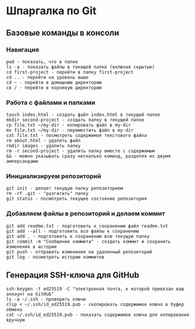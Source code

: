 # Шпаргалка по Git

## Базовые команды в консоли

### Навигация

```
pwd - показать, что в папке
ls -a - показать файлы в текещей папке (включая скрытые)
cd first-project - перейти в папку first-project
cd .. - перейти на уровень выше
сd ~ - перейти в домашнюю директорию
св / - перейти в корневую директорию
```

### Работа с файлами и папками

```
touch index.html - создать файл index.html в текущей папке
mkdir second-project - создать папку в текущей папке
cp file.txt ~/my-dir - копировать файл в my-dir
mv file.txt ~/my-dir - переместить файл в my-dir
cat file.txt - посмотреть содержимое текстового файла
rm about.html - удалить файл
rmdir images - удалить папку
rm -r second-project - удалить папку вместе с содержимым
&& - можно указывать сразу несколько команд, разделяя их двумя амперсандами 
```

### Инициализируем репозиторий

```
git init - делает текущую папку репозиторием
rm -rf .git - "разгитить" папку
git status - посмотреть текущее состояние репозитория
```

### Добавляем файлы в репозиторий и делаем коммит

```
git add readme.txt - подготовить к сохранению файл readme.txt
git add --all - подготовить все файлы к сохранению
git add . - подготовить к сохранению всю текущую папку
git commit -m "Сообщение коммита" - создать коммит и сохранить изменения в истории
git push - отправить изменения на удаленный репозиторий
git log - посмотреть историю коммитов 
```

## Генерация SSH-ключа для GitHub

```
ssh-keygen -t ed25519 -C "электронная почта, к которой привязан ваш аккаунт на GitHub"
ls -a ~/.ssh - проверить ключи
clip < ~/.ssh/id_ed25519.pub - скопировать содержимое ключа в буфер обмена
cat ~/.ssh/id_ed25519.pub - показать содержимое ключа для копирования вручную
```
